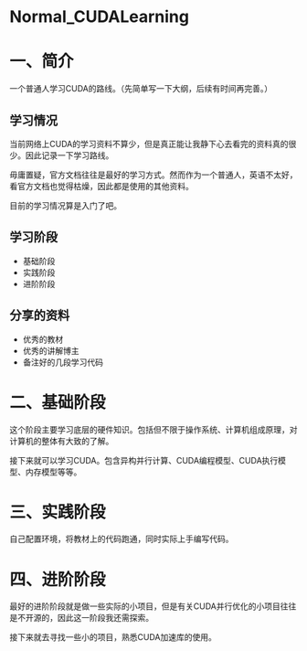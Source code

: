 # Normal_CUDALearning
# 一、简介
一个普通人学习CUDA的路线。（先简单写一下大纲，后续有时间再完善。）

## 学习情况
当前网络上CUDA的学习资料不算少，但是真正能让我静下心去看完的资料真的很少。因此记录一下学习路线。

毋庸置疑，官方文档往往是最好的学习方式。然而作为一个普通人，英语不太好，看官方文档也觉得枯燥，因此都是使用的其他资料。

目前的学习情况算是入门了吧。

## 学习阶段
* 基础阶段
* 实践阶段
* 进阶阶段

## 分享的资料
* 优秀的教材
* 优秀的讲解博主
* 备注好的几段学习代码

# 二、基础阶段
这个阶段主要学习底层的硬件知识。包括但不限于操作系统、计算机组成原理，对计算机的整体有大致的了解。

接下来就可以学习CUDA。包含异构并行计算、CUDA编程模型、CUDA执行模型、内存模型等等。

# 三、实践阶段
自己配置环境，将教材上的代码跑通，同时实际上手编写代码。

# 四、进阶阶段
最好的进阶阶段就是做一些实际的小项目，但是有关CUDA并行优化的小项目往往是不开源的，因此这一阶段我还需探索。

接下来就去寻找一些小的项目，熟悉CUDA加速库的使用。
